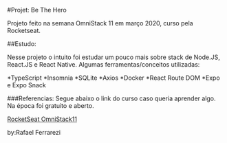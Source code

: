 [logo]: https://github.com/rafa-ferrarezi/Hero-project/blob/master/frontend/src/assets/heroes.png "Be The Hero Logo"
#Projet: Be The Hero 

Projeto feito na semana OmniStack 11 em março 2020, curso pela Rocketseat.

##Estudo:

Nesse projeto o intuito foi estudar um pouco mais sobre stack de Node.JS, React.JS e React Native. Algumas ferramentas/conceitos utilizadas:

*TypeScript
*Insomnia
*SQLite
*Axios
*Docker
*React Route DOM
*Expo e Expo Snack

###Referencias:
Segue abaixo o link do curso caso queria aprender algo. Na época foi gratuito e aberto.

[RocketSeat OmniStack11](https://rocketseat.com.br/week/aulas/11.0 "Semana OmniStack 11")

by:Rafael Ferrarezi